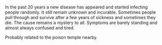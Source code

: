 In the past 20 years a new disease has appeared and started infecting people randomly. It still remain unknown and incurable. Sometimes people pull through and survive after a few years of sickness and sometimes they die. The cause remains a mystery to all. Symptoms are barely standing and almost always confused and tired.

Probably related to the poison temple nearby.